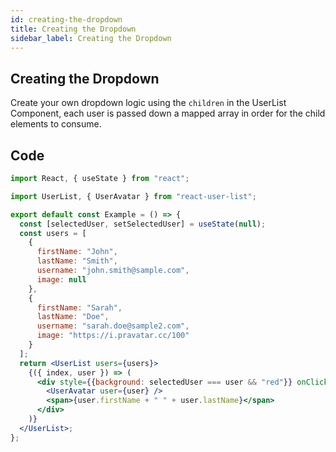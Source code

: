 ```yaml
---
id: creating-the-dropdown
title: Creating the Dropdown
sidebar_label: Creating the Dropdown
---
```


## Creating the Dropdown
Create your own dropdown logic using the `children` in the UserList Component, each user is passed down a mapped array in order for the child elements to consume.

## Code
```jsx
import React, { useState } from "react";

import UserList, { UserAvatar } from "react-user-list";

export default const Example = () => {
  const [selectedUser, setSelectedUser] = useState(null);
  const users = [
    {
      firstName: "John",
      lastName: "Smith",
      username: "john.smith@sample.com",
      image: null
    },
    {
      firstName: "Sarah",
      lastName: "Doe",
      username: "sarah.doe@sample2.com",
      image: "https://i.pravatar.cc/100"
    }
  ];
  return <UserList users={users}>
    {({ index, user }) => (
      <div style={{background: selectedUser === user && "red"}} onClick={() => setSelectedUser(user)}>
        <UserAvatar user={user} />
        <span>{user.firstName + " " + user.lastName}</span>
      </div>
    )}
  </UserList>;
};

```